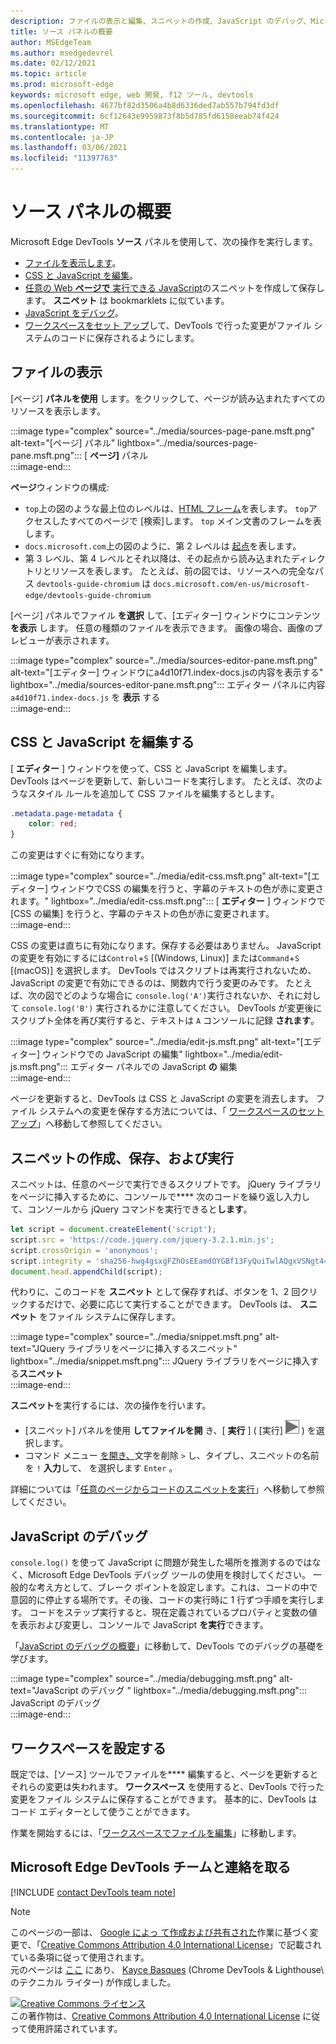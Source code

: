 ```yaml
---
description: ファイルの表示と編集、スニペットの作成、JavaScript のデバッグ、Microsoft Edge DevTools の [ソース] パネルでのワークスペースの設定。
title: ソース パネルの概要
author: MSEdgeTeam
ms.author: msedgedevrel
ms.date: 02/12/2021
ms.topic: article
ms.prod: microsoft-edge
keywords: microsoft edge, web 開発, f12 ツール, devtools
ms.openlocfilehash: 4677bf82d3506a4b8d6336ded7ab557b794fd3df
ms.sourcegitcommit: 6cf12643e9959873f8b5d785fd6158eeab74f424
ms.translationtype: MT
ms.contentlocale: ja-JP
ms.lasthandoff: 03/06/2021
ms.locfileid: "11397763"
---
```

<!-- Copyright Kayce Basques 

   Licensed under the Apache License, Version 2.0 (the "License");
   you may not use this file except in compliance with the License.
   You may obtain a copy of the License at

       https://www.apache.org/licenses/LICENSE-2.0

   Unless required by applicable law or agreed to in writing, software
   distributed under the License is distributed on an "AS IS" BASIS,
   WITHOUT WARRANTIES OR CONDITIONS OF ANY KIND, either express or implied.
   See the License for the specific language governing permissions and
   limitations under the License.  -->

# <a name="sources-panel-overview"></a>ソース パネルの概要  

Microsoft Edge DevTools **ソース** パネルを使用して、次の操作を実行します。  

*   [ファイルを表示します](#display-files)。  
*   [CSS と JavaScript を編集](#edit-css-and-javascript)。  
*   [任意の Web **ページで** 実行できる JavaScript](#create-save-and-run-snippets)のスニペットを作成して保存します。  **スニペット** は bookmarklets に似ています。  
*   [JavaScript をデバッグ](#debug-javascript)。  
*   [ワークスペースをセット アップ](#set-up-a-workspace)して、DevTools で行った変更がファイル システムのコードに保存されるようにします。  
    
## <a name="display-files"></a>ファイルの表示  

[ページ] **パネルを使用** します。をクリックして、ページが読み込まれたすべてのリソースを表示します。

:::image type="complex" source="../media/sources-page-pane.msft.png" alt-text="[ページ] パネル" lightbox="../media/sources-page-pane.msft.png":::
   [ **ページ]** パネル  
:::image-end:::  

**ページ**ウィンドウの構成:  
*   `top`上の図のような最上位のレベルは、[HTML フレーム][W3CHtml4Frames]を表します。  `top`アクセスしたすべてのページで [検索]します。  `top` メイン文書のフレームを表します。  
*   `docs.microsoft.com`上の図のように、第 2 レベルは [起点][HtmlstandardOrigin]を表します。  
*   第 3 レベル、第 4 レベルとそれ以降は、その起点から読み込まれたディレクトリとリソースを表します。  たとえば、前の図では、リソースへの完全なパス `devtools-guide-chromium` は `docs.microsoft.com/en-us/microsoft-edge/devtools-guide-chromium`  
    
[ページ] パネルでファイル **を選択** して、[エディター] ウィンドウにコンテンツ **を表示** します。  任意の種類のファイルを表示できます。  画像の場合、画像のプレビューが表示されます。  

:::image type="complex" source="../media/sources-editor-pane.msft.png" alt-text="[エディター] ウィンドウにa4d10f71.index-docs.jsの内容を表示する" lightbox="../media/sources-editor-pane.msft.png":::
   エディター パネルに内容 `a4d10f71.index-docs.js` を **表示** する  
:::image-end:::  

## <a name="edit-css-and-javascript"></a>CSS と JavaScript を編集する  

[ **エディター** ] ウィンドウを使って、CSS と JavaScript を編集します。  DevTools はページを更新して、新しいコードを実行します。  たとえば、次のようなスタイル ルールを追加して CSS ファイルを編集するとします。

```css
.metadata.page-metadata {
    color: red;
}
```

この変更はすぐに有効になります。

:::image type="complex" source="../media/edit-css.msft.png" alt-text="[エディター] ウィンドウでCSS の編集を行うと、字幕のテキストの色が赤に変更されます。" lightbox="../media/edit-css.msft.png":::
   [ **エディター** ] ウィンドウで [CSS の編集] を行うと、字幕のテキストの色が赤に変更されます。  
:::image-end:::  

CSS の変更は直ちに有効になります。保存する必要はありません。  JavaScript の変更を有効にするには`Control`+`S` [\(Windows, Linux\)] または`Command`+`S` [\(macOS\)] を選択します。  DevTools ではスクリプトは再実行されないため、 JavaScript の変更で有効にできるのは、関数内で行う変更のみです。  たとえば、次の図でどのような場合に `console.log('A')`実行されないか、それに対して `console.log('B')` 実行されるかに注意してください。  DevTools が変更後にスクリプト全体を再び実行すると、テキストは `A` コンソールに記録 **されます**。  

:::image type="complex" source="../media/edit-js.msft.png" alt-text="[エディター] ウィンドウでの JavaScript の編集" lightbox="../media/edit-js.msft.png":::
   エディター パネルでの JavaScript **の** 編集  
:::image-end:::  

ページを更新すると、DevTools は CSS と JavaScript の変更を消去します。  ファイル システムへの変更を保存する方法については、「 [ワークスペースのセット アップ](#set-up-a-workspace)」へ移動して参照してください。  

## <a name="create-save-and-run-snippets"></a>スニペットの作成、保存、および実行  

スニペットは、任意のページで実行できるスクリプトです。  jQuery ライブラリをページに挿入するために、コンソールで**** 次のコードを繰り返し入力して、コンソールから jQuery コマンドを実行できると**します**。  

```javascript
let script = document.createElement('script');
script.src = 'https://code.jquery.com/jquery-3.2.1.min.js';
script.crossOrigin = 'anonymous';
script.integrity = 'sha256-hwg4gsxgFZhOsEEamdOYGBf13FyQuiTwlAQgxVSNgt4=';
document.head.appendChild(script);
```  

代わりに、このコードを **スニペット** として保存すれば、ボタンを 1、2 回クリックするだけで、必要に応じて実行することができます。  DevTools は、 **スニペット** をファイル システムに保存します。  

:::image type="complex" source="../media/snippet.msft.png" alt-text="JQuery ライブラリをページに挿入するスニペット" lightbox="../media/snippet.msft.png":::
   JQuery ライブラリをページに挿入する**スニペット**  
:::image-end:::  

**スニペット**を実行するには、次の操作を行います。

*   [スニペット] パネルを使用 **してファイルを開** き、[ **実行** ] \( [実行] ![ ボタン ][ImageRunIcon] \) を選択します。  
*   コマンド メニュー [を開き、][DevtoolsGuideChromiumCommandMenuIndex]文字を削除 `>` し、タイプし、スニペットの名前を `!` **入力**して、 を選択します `Enter` 。  
    
詳細については「[任意のページからコードのスニペットを実行][DevtoolsGuideChromiumJavascriptSnippets]」へ移動して参照してください。

## <a name="debug-javascript"></a>JavaScript のデバッグ   

`console.log()` を使って JavaScript に問題が発生した場所を推測するのではなく、Microsoft Edge DevTools デバッグ ツールの使用を検討してください。  一般的な考え方として、ブレーク ポイントを設定します。これは、コードの中で意図的に停止する場所です。その後、コードの実行時に 1 行ずつ手順を実行します。  コードをステップ実行すると、現在定義されているプロパティと変数の値を表示および変更し、コンソールで JavaScript **を実行**できます。

「[JavaScript のデバッグの概要][DevtoolsGuideChromiumJavascriptIndex]」に移動して、DevTools でのデバッグの基礎を学びます。

:::image type="complex" source="../media/debugging.msft.png" alt-text="JavaScript のデバッグ " lightbox="../media/debugging.msft.png":::
   JavaScript のデバッグ   
:::image-end:::  

## <a name="set-up-a-workspace"></a>ワークスペースを設定する  

既定では、[ソース] ツールでファイルを**** 編集すると、ページを更新するとそれらの変更は失われます。  **ワークスペース** を使用すると、DevTools で行った変更をファイル システムに保存することができます。  基本的に、DevTools はコード エディターとして使うことができます。

作業を開始するには、「[ワークスペースでファイルを編集][DevtoolsGuideChromiumWorkspacesIndex]」に移動します。

## <a name="getting-in-touch-with-the-microsoft-edge-devtools-team"></a>Microsoft Edge DevTools チームと連絡を取る  

[!INCLUDE [contact DevTools team note](../includes/contact-devtools-team-note.md)]  

<!-- image links -->  

[ImageRunIcon]: ../media/run-snippet-icon.msft.png  

<!-- links -->  

[DevtoolsGuideChromiumCommandMenuIndex]: ../command-menu/index.md "Microsoft Edge DevTools コマンド メニュー を使用してコマンドを実行|Microsoft Docs"  
[DevtoolsGuideChromiumJavascriptIndex]: ../javascript/index.md "Microsoft Edge DevTools の JavaScript のデバッグの|Microsoft Docs"  
[DevtoolsGuideChromiumJavascriptSnippets]: ../javascript/snippets.md "Microsoft Edge DevTools を使用して任意のページで JavaScript のスニペットを実行|Microsoft Docs"  
[DevtoolsGuideChromiumWorkspacesIndex]: ../workspaces/index.md "Workspaces を使用してファイルを編集|Microsoft Docs"  

[HtmlstandardOrigin]: https://html.spec.whatwg.org/multipage/origin.html#origin "Origin |HTML 標準"  

[W3CHtml4Frames]: https://w3.org/TR/html401/present/frames.html "フレーム |W3C"  

> [!NOTE]
> このページの一部は、 [Google によっ て作成および共有された][GoogleSitePolicies]作業に基づく変更で、「[Creative Commons Attribution 4.0 International License][CCA4IL]」で記載されている条項に従って使用されます。  
> 元のページは [ここ](https://developers.google.com/web/tools/chrome-devtools/sources) にあり、 [Kayce Basques][KayceBasques] \(Chrome DevTools \& Lighthouse\ のテクニカル ライター) が作成しました。  

[![Creative Commons ライセンス][CCby4Image]][CCA4IL]  
この著作物は、[Creative Commons Attribution 4.0 International License][CCA4IL] に従って使用許諾されています。  

[CCA4IL]: https://creativecommons.org/licenses/by/4.0  
[CCby4Image]: https://i.creativecommons.org/l/by/4.0/88x31.png  
[GoogleSitePolicies]: https://developers.google.com/terms/site-policies  
[KayceBasques]: https://developers.google.com/web/resources/contributors/kaycebasques  
